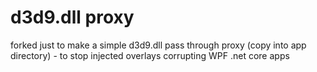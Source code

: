 # d3d9.dll proxy

forked just to make a simple d3d9.dll pass through proxy (copy into app directory) - to stop injected overlays corrupting WPF .net core apps
